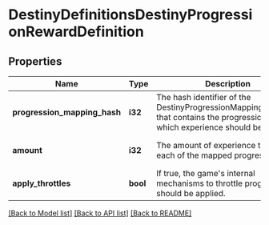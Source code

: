 # DestinyDefinitionsDestinyProgressionRewardDefinition

## Properties
Name | Type | Description | Notes
------------ | ------------- | ------------- | -------------
**progression_mapping_hash** | **i32** | The hash identifier of the DestinyProgressionMappingDefinition that contains the progressions for which experience should be applied. | [optional] [default to null]
**amount** | **i32** | The amount of experience to give to each of the mapped progressions. | [optional] [default to null]
**apply_throttles** | **bool** | If true, the game&#39;s internal mechanisms to throttle progression should be applied. | [optional] [default to null]

[[Back to Model list]](../README.md#documentation-for-models) [[Back to API list]](../README.md#documentation-for-api-endpoints) [[Back to README]](../README.md)


